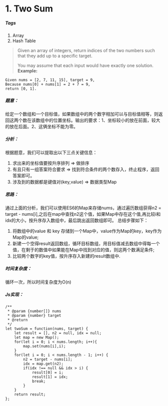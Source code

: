 # 1. Two Sum
##### Tags
1. Array 
2. Hash Table

> Given an array of integers, return indices of the two numbers such that they add up to a specific target.
> 
> You may assume that each input would have exactly one solution.
> <strong>Example:</strong>
```
Given nums = [2, 7, 11, 15], target = 9,
Because nums[0] + nums[1] = 2 + 7 = 9,
return [0, 1].
```
>

##### 题意：
给定一个数组和一个目标值，如果数组中的两个数字相加可以与目标值相等，则返回这两个数在该数组中的位置坐标。输出的要求：1、坐标较小的放在前面，较大的放在后面。2、这俩坐标不能为零。

##### 分析：
根据题意，我们可以提取出以下三点关键信息：
1. 求出来的坐标值要按升序排列 => 做排序
2. 有且只有一组答案符合要求 => 找到符合条件的两个数存入，终止程序，返回答案即可。
3. 涉及到的数据都是键值对(key,value) => 数据类型Map

##### 思路：
通过上面的分析，我们可以使用ES6的Map来存储nums，通过遍历数组获得n2 = target - nums[i],之后在map中查找n2这个值，如果Map中存在这个值,再比较i和idx的大小，按升序存入数组中，最后跳出返回数组即可。
总结步骤如下：
1. 将数组中的value 和 key 存储到一个Map中，value作为Map的key，key作为Map的value;
2. 新建一个空得result返回数组，循环目标数组，用目标值减去数组中得每一个值，在剩于的数值中如果能在Map中找到对应的值，则这两个数满足条件;
3. 比较两个数字的key值，按升序存入新建的result数组中.

##### 时间复杂度：
循环一次，所以时间复杂度为O(n)
##### Js实现：

```
/**
 * @param {number[]} nums
 * @param {number} target
 * @return 
 */
let twoSum = function(nums, target) {
    let result = [], n2 = null, idx = null;
    let map = new Map();
    for(let i = 0; i < nums.length; i++){
        map.set(nums[i],i);
    }
    for(let i = 0; i < nums.length - 1; i++) {
        n2 = target - nums[i];
        idx = map.get(n2);
        if(idx !== null && idx > i) {
            result[0] = i;
            result[1] = idx;
            break;
        }
    }
    return result;
}; 

```